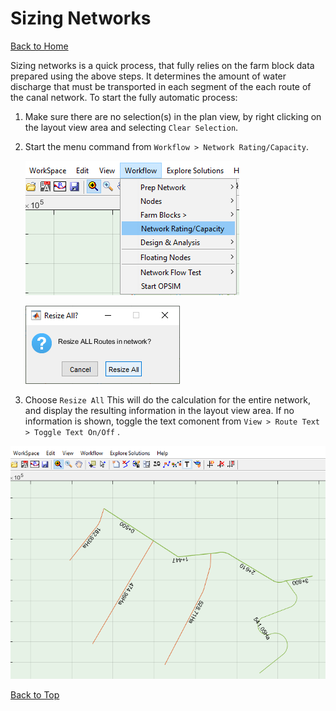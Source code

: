 # Sizing Networks
[Back to Home](../index.md#wellcome)

Sizing networks is a quick process, that fully relies on the farm block data prepared using the above steps. It determines the amount of water discharge that must be transported in each segment of the each route of the canal network. To start the fully automatic process:

1. Make sure there are no selection(s) in the plan view, by right clicking on the layout view area and selecting `Clear Selection`.

2. Start the menu command from `Workflow > Network Rating/Capacity`.  
   
   ![Network Rating/Capacity menu](Images/Image%20020.png)
   
   ![Network Rating/Capacity menu](Images/Image%2021.png)

3. Choose `Resize All` This will do the calculation for the entire network, and display the resulting information in the layout view area. If no information is shown, toggle the text comonent from `View > Route Text > Toggle Text On/Off` .

![Canal capacities label](Images/Image%2022.png)

[Back to Top](#)

